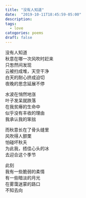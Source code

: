 ```yaml
---
title: "没有人知道"
date:  "2019-10-11T18:45:59-05:00" 
description: 
tags:
  - love
catogories: poems
draft: false
---
```

没有人知道\
秋意在哪一次风吹时赶来\
只怱然间发现\
云被扫成堆，天空干净\
白天的耐心挤成迫切\
夜晚的思念延展不停

水波在悄然地涨\
叶子发呆就跌落\
在我贫瘠的生命中\
似乎没有丰收的理由\
我承认我的笨拙

而秋意长在了骨头缝里\
风吹得人颤栗\
怕碰坏秋夭\
为此我，捂佳心头的冰\
去迎合这个季节

此刻\
我有一些脆弱的柔情\
有一些暗淡的月光\
在雾霭迷蒙的路口\
不知去向
